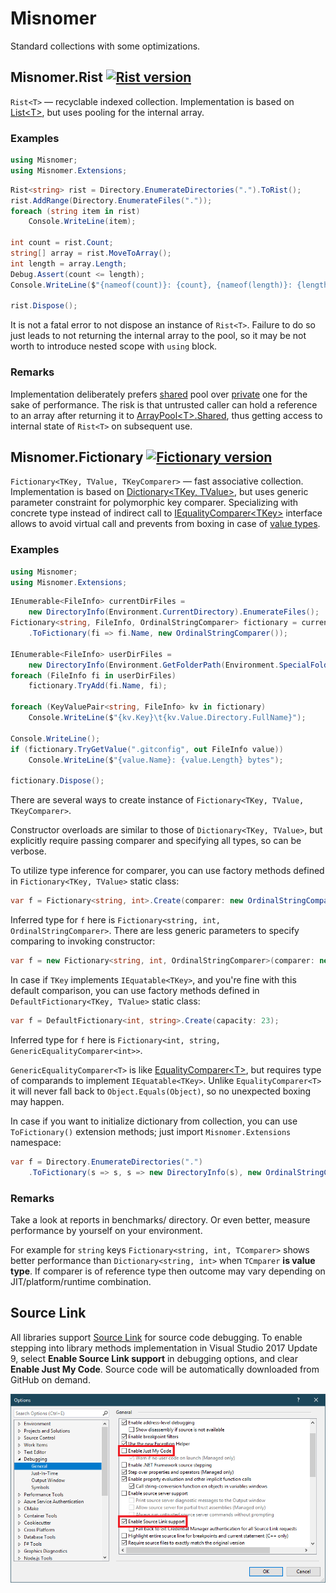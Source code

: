 # Misnomer

Standard collections with some optimizations.

## Misnomer.Rist [![Rist version](https://img.shields.io/nuget/v/Misnomer.Rist.svg)](https://www.nuget.org/packages/Misnomer.Rist/)

`Rist<T>` — recyclable indexed collection.
Implementation is based on [List&lt;T&gt;](https://github.com/dotnet/corefx/blob/master/src/Common/src/CoreLib/System/Collections/Generic/List.cs), but uses pooling for the internal array.

### Examples

```csharp
using Misnomer;
using Misnomer.Extensions;
```

```csharp
Rist<string> rist = Directory.EnumerateDirectories(".").ToRist();
rist.AddRange(Directory.EnumerateFiles("."));
foreach (string item in rist)
    Console.WriteLine(item);

int count = rist.Count;
string[] array = rist.MoveToArray();
int length = array.Length;
Debug.Assert(count <= length);
Console.WriteLine($"{nameof(count)}: {count}, {nameof(length)}: {length}");

rist.Dispose();
```

It is not a fatal error to not dispose an instance of `Rist<T>`.
Failure to do so just leads to not returning the internal array to the pool, so it may be not worth to introduce nested scope with `using` block.

### Remarks

Implementation deliberately prefers [shared](https://docs.microsoft.com/en-us/dotnet/api/system.buffers.arraypool-1.shared) pool over [private](https://docs.microsoft.com/en-us/dotnet/api/system.buffers.arraypool-1.create) one for the sake of performance.
The risk is that untrusted caller can hold a reference to an array after returning it to [ArrayPool&lt;T&gt;.Shared](https://docs.microsoft.com/en-us/dotnet/api/system.buffers.arraypool-1.shared), thus getting access to internal state of `Rist<T>` on subsequent use.

## Misnomer.Fictionary [![Fictionary version](https://img.shields.io/nuget/v/Misnomer.Fictionary.svg)](https://www.nuget.org/packages/Misnomer.Fictionary/)

`Fictionary<TKey, TValue, TKeyComparer>` — fast associative collection.
Implementation is based on [Dictionary&lt;TKey, TValue&gt;](https://github.com/dotnet/corefx/blob/master/src/Common/src/CoreLib/System/Collections/Generic/Dictionary.cs), but uses generic parameter constraint for polymorphic key comparer.
Specializing with concrete type instead of indirect call to [IEqualityComparer&lt;TKey&gt;](https://docs.microsoft.com/en-us/dotnet/api/system.collections.generic.iequalitycomparer-1) interface allows to avoid virtual call and prevents from boxing in case of [value types](https://adamsitnik.com/Value-Types-vs-Reference-Types/).

### Examples

```csharp
using Misnomer;
using Misnomer.Extensions;
```

```csharp
IEnumerable<FileInfo> currentDirFiles =
    new DirectoryInfo(Environment.CurrentDirectory).EnumerateFiles();
Fictionary<string, FileInfo, OrdinalStringComparer> fictionary = currentDirFiles
    .ToFictionary(fi => fi.Name, new OrdinalStringComparer());

IEnumerable<FileInfo> userDirFiles =
    new DirectoryInfo(Environment.GetFolderPath(Environment.SpecialFolder.UserProfile)).EnumerateFiles();
foreach (FileInfo fi in userDirFiles)
    fictionary.TryAdd(fi.Name, fi);

foreach (KeyValuePair<string, FileInfo> kv in fictionary)
    Console.WriteLine($"{kv.Key}\t{kv.Value.Directory.FullName}");

Console.WriteLine();
if (fictionary.TryGetValue(".gitconfig", out FileInfo value))
    Console.WriteLine($"{value.Name}: {value.Length} bytes");

fictionary.Dispose();
```

There are several ways to create instance of `Fictionary<TKey, TValue, TKeyComparer>`.

Constructor overloads are similar to those of `Dictionary<TKey, TValue>`, but explicitly require passing comparer and specifying all types, so can be verbose. 

To utilize type inference for comparer, you can use factory methods defined in `Fictionary<TKey, TValue>` static class:

```csharp
var f = Fictionary<string, int>.Create(comparer: new OrdinalStringComparer());
```

Inferred type for `f` here is `Fictionary<string, int, OrdinalStringComparer>`.
There are less generic parameters to specify comparing to invoking constructor:

```csharp
var f = new Fictionary<string, int, OrdinalStringComparer>(comparer: new OrdinalStringComparer());
```

In case if `TKey` implements `IEquatable<TKey>`, and you're fine with this default comparison, you can use factory methods defined in `DefaultFictionary<TKey, TValue>` static class:

```csharp
var f = DefaultFictionary<int, string>.Create(capacity: 23);
```

Inferred type for `f` here is `Fictionary<int, string, GenericEqualityComparer<int>>`.

`GenericEqualityComparer<T>` is like [EqualityComparer&lt;T&gt;](https://docs.microsoft.com/en-us/dotnet/api/system.collections.generic.equalitycomparer-1), but requires type of comparands to implement `IEquatable<TKey>`. Unlike `EqualityComparer<T>` it will never fall back to `Object.Equals(Object)`, so no unexpected boxing may happen.

In case if you want to initialize dictionary from collection, you can use `ToFictionary()` extension methods; just import `Misnomer.Extensions` namespace:

```csharp
var f = Directory.EnumerateDirectories(".")
    .ToFictionary(s => s, s => new DirectoryInfo(s), new OrdinalStringComparer());
```

### Remarks

Take a look at reports in benchmarks/ directory.
Or even better, measure performance by yourself on your environment.

For example for `string` keys `Fictionary<string, int, TComparer>` shows better performance than `Dictionary<string, int>` when `TCmparer` **is value type**.
If comparer is of reference type then outcome may vary depending on JIT/platform/runtime combination. 

## Source Link

All libraries support [Source Link](https://docs.microsoft.com/en-us/dotnet/standard/library-guidance/sourcelink) for source code debugging. To enable stepping into library methods implementation in Visual Studio 2017 Update 9, select **Enable Source Link support** in debugging options, and clear **Enable Just My Code**. Source code will be automatically downloaded from GitHub on demand.

![Enable Source Link support](source-link-highlight.png?raw=true)
